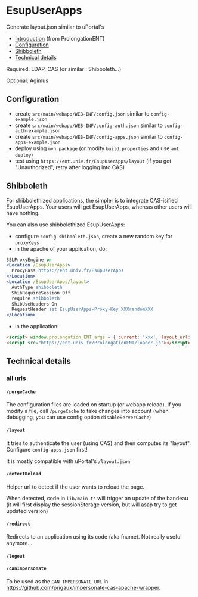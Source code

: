 EsupUserApps
===========

Generate layout.json similar to uPortal's

* [Introduction](https://github.com/EsupPortail/ProlongationENT#introduction) (from ProlongationENT)
* [Configuration](#configuration)
* [Shibboleth](#shibboleth)
* [Technical details](#technical-details)

Required: LDAP, CAS (or similar : Shibboleth...)

Optional: Agimus


Configuration
-------------------

* create ```src/main/webapp/WEB-INF/config.json``` similar to ```config-example.json```
* create ```src/main/webapp/WEB-INF/config-auth.json``` similar to ```config-auth-example.json```
* create ```src/main/webapp/WEB-INF/config-apps.json``` similar to ```config-apps-example.json```
* deploy using ```mvn package``` (or modify ```build.properties``` and use ```ant deploy```)
* test using ```https://ent.univ.fr/EsupUserApps/layout``` (if you get "Unauthorized", retry after logging into CAS)


Shibboleth
-------------------

For shibbolethized applications, the simpler is to integrate CAS-isified EsupUserApps.
Your users will get EsupUserApps, whereas other users will have nothing.

You can also use shibbolethized EsupUserApps:
* configure ```config-shibboleth.json```, create a new random key for ```proxyKeys```
* in the apache of your application, do:

```apache
SSLProxyEngine on
<Location /EsupUserApps>
  ProxyPass https://ent.univ.fr/EsupUserApps
</Location>
<Location /EsupUserApps/layout> 
  AuthType shibboleth
  ShibRequireSession Off
  require shibboleth
  ShibUseHeaders On
  RequestHeader set EsupUserApps-Proxy-Key XXXrandomXXX
</Location>
```

* in the application:

```html
<script> window.prolongation_ENT_args = { current: 'xxx', layout_url: '/EsupUserApps/layout' } </script>
<script src="https://ent.univ.fr/ProlongationENT/loader.js"></script>
```



Technical details
-------------------

### all urls

#### ```/purgeCache```

The configuration files are loaded on startup (or webapp reload). If you modify a file, call ```/purgeCache``` to take changes into account (when debugging, you can use config option ```disableServerCache```)

#### ```/layout```

It tries to authenticate the user (using CAS) and then computes its "layout". Configure ```config-apps.json``` first!

It is mostly compatible with uPortal's ```/layout.json```

#### ```/detectReload```

Helper url to detect if the user wants to reload the page.

When detected, code in ```lib/main.ts``` will trigger an update of the bandeau (it will first display the sessionStorage version, but will asap try to get updated version)

#### ```/redirect```

Redirects to an application using its code (aka fname). Not really useful anymore...

#### ```/logout```

#### ```/canImpersonate```

To be used as the ```CAN_IMPERSONATE_URL``` in https://github.com/prigaux/impersonate-cas-apache-wrapper.
